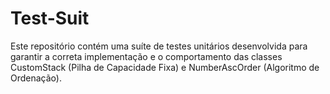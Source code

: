 # Test-Suit
Este repositório contém uma suíte de testes unitários desenvolvida para garantir a correta implementação e o comportamento das classes CustomStack (Pilha de Capacidade Fixa) e NumberAscOrder (Algoritmo de Ordenação).

